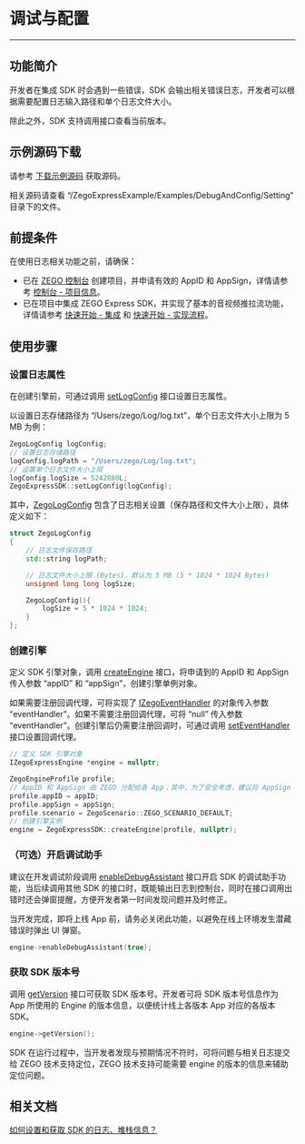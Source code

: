 # 调试与配置

- - -

## 功能简介

开发者在集成 SDK 时会遇到一些错误，SDK 会输出相关错误日志，开发者可以根据需要配置日志输入路径和单个日志文件大小。

除此之外，SDK 支持调用接口查看当前版本。

## 示例源码下载

请参考 [下载示例源码](https://doc-zh.zego.im/article/14904) 获取源码。

相关源码请查看 “/ZegoExpressExample/Examples/DebugAndConfig/Setting” 目录下的文件。

## 前提条件

在使用日志相关功能之前，请确保：

- 已在 [ZEGO 控制台](https://console.zego.im) 创建项目，并申请有效的 AppID 和 AppSign，详情请参考 [控制台 - 项目信息](/console/project-info)。
- 已在项目中集成 ZEGO Express SDK，并实现了基本的音视频推拉流功能，详情请参考 [快速开始 - 集成](https://doc-zh.zego.im/article/14902) 和 [快速开始 - 实现流程](https://doc-zh.zego.im/article/14903)。



## 使用步骤

### 设置日志属性

在创建引擎前，可通过调用 [setLogConfig](https://doc-zh.zego.im/article/api?doc=Express_Video_SDK_API~cpp_macos~class~ZegoExpressSDK#set-log-config) 接口设置日志属性。

以设置日志存储路径为 “/Users/zego/Log/log.txt”，单个日志文件大小上限为 5 MB 为例：

```cpp
ZegoLogConfig logConfig;
// 设置日志存储路径
logConfig.logPath = "/Users/zego/Log/log.txt";
// 设置单个日志文件大小上限
logConfig.logSize = 5242880L;
ZegoExpressSDK::setLogConfig(logConfig);
```

其中，[ZegoLogConfig](https://doc-zh.zego.im/article/api?doc=Express_Video_SDK_API~cpp_macos~struct~ZegoLogConfig) 包含了日志相关设置（保存路径和文件大小上限），具体定义如下：

```cpp
struct ZegoLogConfig
{
    // 日志文件保存路径
    std::string logPath;

    // 日志文件大小上限 (Bytes)，默认为 5 MB (5 * 1024 * 1024 Bytes)
    unsigned long long logSize;

    ZegoLogConfig(){
        logSize = 5 * 1024 * 1024;
    }
};
```

### 创建引擎

定义 SDK 引擎对象，调用 [createEngine](https://doc-zh.zego.im/article/api?doc=Express_Video_SDK_API~cpp_macos~class~ZegoExpressSDK#create-engine) 接口，将申请到的 AppID 和 AppSign 传入参数 “appID” 和 “appSign”，创建引擎单例对象。

如果需要注册回调代理，可将实现了 [IZegoEventHandler](https://doc-zh.zego.im/article/api?doc=Express_Video_SDK_API~cpp_macos~class~IZegoEventHandler) 的对象传入参数 “eventHandler”。如果不需要注册回调代理，可将 “null” 传入参数 “eventHandler”。创建引擎后仍需要注册回调时，可通过调用 [setEventHandler](https://doc-zh.zego.im/article/api?doc=Express_Video_SDK_API~cpp_macos~class~IZegoExpressEngine#set-event-handler) 接口设置回调代理。

```cpp
// 定义 SDK 引擎对象
IZegoExpressEngine *engine = nullptr;

ZegoEngineProfile profile;
// AppID 和 AppSign 由 ZEGO 分配给各 App；其中，为了安全考虑，建议将 AppSign 存储在 App 的业务后台，需要使用时从后台获取
profile.appID = appID;
profile.appSign = appSign;
profile.scenario = ZegoScenario::ZEGO_SCENARIO_DEFAULT;
// 创建引擎实例
engine = ZegoExpressSDK::createEngine(profile, nullptr);
```

### （可选）开启调试助手

建议在开发调试阶段调用 [enableDebugAssistant](https://doc-zh.zego.im/article/api?doc=Express_Video_SDK_API~cpp_macos~class~IZegoExpressEngine#enable-debug-assistant) 接口开启 SDK 的调试助手功能，当后续调用其他 SDK 的接口时，既能输出日志到控制台，同时在接口调用出错时还会弹窗提醒，方便开发者第一时间发现问题并及时修正。

<Warning title="注意">
当开发完成，即将上线 App 前，请务必关闭此功能，以避免在线上环境发生潜藏错误时弹出 UI 弹窗。
</Warning>

```cpp
engine->enableDebugAssistant(true);
```

### 获取 SDK 版本号

调用 [getVersion](https://doc-zh.zego.im/article/api?doc=Express_Video_SDK_API~cpp_macos~class~ZegoExpressSDK#get-version) 接口可获取 SDK 版本号。开发者可将 SDK 版本号信息作为 App 所使用的 Engine 的版本信息，以便统计线上各版本 App 对应的各版本 SDK。

```cpp
engine->getVersion();
```

<Note title="说明">
SDK 在运行过程中，当开发者发现与预期情况不符时，可将问题与相关日志提交给 ZEGO 技术支持定位，ZEGO 技术支持可能需要 engine 的版本的信息来辅助定位问题。
</Note>


## 相关文档

[如何设置和获取 SDK 的日志、堆栈信息？](https://doc-zh.zego.im/faq/express_sdkLog)

<Content />

